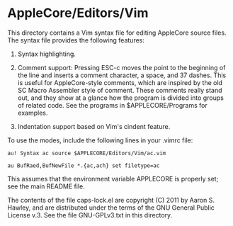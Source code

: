 AppleCore/Editors/Vim 
=====================

This directory contains a Vim syntax file for editing AppleCore source
files. The syntax file provides the following features:

1.  Syntax highlighting.

2.  Comment support: Pressing ESC-c moves the point to the beginning of the
line and inserts a comment character, a space, and 37 dashes.  This is useful
for AppleCore-style comments, which are inspired by the old SC Macro Assembler
style of comment.  These comments really stand out, and they show at a glance
how the program is divided into groups of related code.  See the programs in
$APPLECORE/Programs for examples.

3.  Indentation support based on Vim's cindent feature.

To use the modes, include the following lines in your .vimrc file:

   `au! Syntax ac source $APPLECORE/Editors/Vim/ac.vim`

   `au BufRaed,BufNewFile *.{ac,ach} set filetype=ac`

This assumes that the environment variable APPLECORE is properly set; see the
main README file.

The contents of the file caps-lock.el are copyright (C) 2011 by Aaron
S. Hawley, and are distributed under the terms of the GNU General
Public License v.3.  See the file GNU-GPLv3.txt in this directory.

